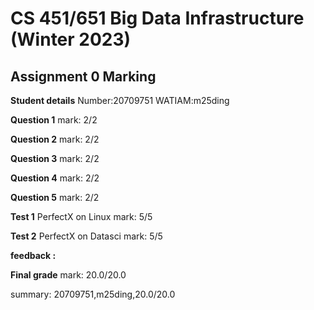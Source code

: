 # CS 451/651 Big Data Infrastructure (Winter 2023)
## Assignment 0 Marking

**Student details**
Number:20709751
WATIAM:m25ding

**Question 1**
mark: 2/2

**Question 2**
mark: 2/2

**Question 3**
mark: 2/2

**Question 4**
mark: 2/2

**Question 5**
mark: 2/2

**Test 1**
PerfectX on Linux
mark: 5/5

**Test 2**
PerfectX on Datasci
mark: 5/5

**feedback :** 

**Final grade**
mark: 20.0/20.0

summary: 20709751,m25ding,20.0/20.0